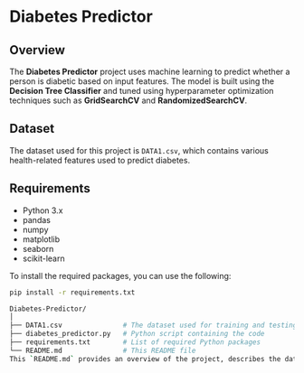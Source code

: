 # Diabetes Predictor

## Overview
The **Diabetes Predictor** project uses machine learning to predict whether a person is diabetic based on input features. The model is built using the **Decision Tree Classifier** and tuned using hyperparameter optimization techniques such as **GridSearchCV** and **RandomizedSearchCV**.

## Dataset
The dataset used for this project is `DATA1.csv`, which contains various health-related features used to predict diabetes. 

## Requirements
- Python 3.x
- pandas
- numpy
- matplotlib
- seaborn
- scikit-learn

To install the required packages, you can use the following:

```bash
pip install -r requirements.txt

Diabetes-Predictor/
│
├── DATA1.csv               # The dataset used for training and testing
├── diabetes_predictor.py   # Python script containing the code
├── requirements.txt        # List of required Python packages
└── README.md               # This README file
This `README.md` provides an overview of the project, describes the data, lists dependencies, and explains how to use the code. You can adjust the structure or content as needed for your project.

